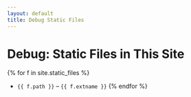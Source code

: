 ```yaml
---
layout: default
title: Debug Static Files
---
```


# Debug: Static Files in This Site

{% for f in site.static_files %}
* `{{ f.path }}` – `{{ f.extname }}`
{% endfor %}
